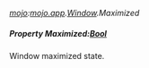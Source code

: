 _[mojo](../../modules/mojo/mojo-module.md):[mojo.app](../../modules/mojo/mojo-app.md).[Window](../../modules/mojo/mojo-app-window.md).Maximized_
##### Property Maximized:[Bool](../../modules/wonkey/wonkey-types-bool.md)
Window maximized state.
